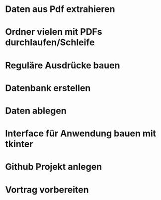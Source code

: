 # Daten aus Pdf extrahieren
# Ordner vielen mit PDFs durchlaufen/Schleife
# Reguläre Ausdrücke bauen
# Datenbank erstellen
# Daten ablegen
# Interface für Anwendung bauen mit tkinter
# Github Projekt anlegen
# Vortrag vorbereiten
